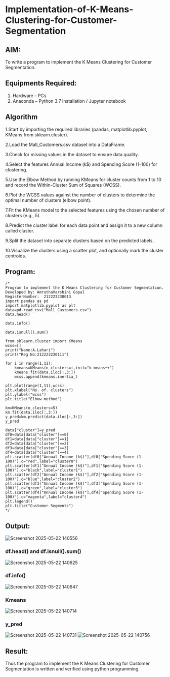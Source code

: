 # Implementation-of-K-Means-Clustering-for-Customer-Segmentation

## AIM:
To write a program to implement the K Means Clustering for Customer Segmentation.

## Equipments Required:
1. Hardware – PCs
2. Anaconda – Python 3.7 Installation / Jupyter notebook

## Algorithm
1.Start by importing the required libraries (pandas, matplotlib.pyplot, KMeans from sklearn.cluster).

2.Load the Mall_Customers.csv dataset into a DataFrame.

3.Check for missing values in the dataset to ensure data quality.

4.Select the features Annual Income (k$) and Spending Score (1-100) for clustering.

5.Use the Elbow Method by running KMeans for cluster counts from 1 to 10 and record the Within-Cluster Sum of Squares (WCSS).

6.Plot the WCSS values against the number of clusters to determine the optimal number of clusters (elbow point).

7.Fit the KMeans model to the selected features using the chosen number of clusters (e.g., 5).

8.Predict the cluster label for each data point and assign it to a new column called cluster.

9.Split the dataset into separate clusters based on the predicted labels.

10.Visualize the clusters using a scatter plot, and optionally mark the cluster centroids.

## Program:
```
/*
Program to implement the K Means Clustering for Customer Segmentation.
Developed by: AmruthaVarshini Gopal
RegisterNumber:  212223230013
import pandas as pd
import matplotlib.pyplot as plt
data=pd.read_csv("Mall_Customers.csv")
data.head()

data.info()

data.isnull().sum()

from sklearn.cluster import KMeans
wcss=[]
print("Name:A.Lahari")
print("Reg.No:212223230111")

for i in range(1,11):
    kmeans=KMeans(n_clusters=i,init="k-means++")
    kmeans.fit(data.iloc[:,3:])
    wcss.append(kmeans.inertia_)

plt.plot(range(1,11),wcss)
plt.xlabel("No. of. clusters")
plt.ylabel("wcss")
plt.title("Elbow method")

km=KMeans(n_clusters=5)
km.fit(data.iloc[:,3:])
y_pred=km.predict(data.iloc[:,3:])
y_pred

data["cluster"]=y_pred
df0=data[data["cluster"]==0]
df1=data[data["cluster"]==1]
df2=data[data["cluster"]==2]
df3=data[data["cluster"]==3]
df4=data[data["cluster"]==4]
plt.scatter(df0["Annual Income (k$)"],df0["Spending Score (1-100)"],c="red",label="cluster0")
plt.scatter(df1["Annual Income (k$)"],df1["Spending Score (1-100)"],c="black",label="cluster1")
plt.scatter(df2["Annual Income (k$)"],df2["Spending Score (1-100)"],c="blue",label="cluster2")
plt.scatter(df3["Annual Income (k$)"],df3["Spending Score (1-100)"],c="green",label="cluster3")
plt.scatter(df4["Annual Income (k$)"],df4["Spending Score (1-100)"],c="magenta",label="cluster4")
plt.legend()
plt.title("Customer Segments")
*/
```

## Output:
![Screenshot 2025-05-22 140556](https://github.com/user-attachments/assets/acd8e3e8-3988-4924-b499-fe42dbede7da)
### df.head() and df.isnull().sum()
![Screenshot 2025-05-22 140625](https://github.com/user-attachments/assets/6e57773e-a30f-45c7-a2d0-07a6e7f202d8)
### df.info()
![Screenshot 2025-05-22 140647](https://github.com/user-attachments/assets/5f68e84e-38e3-436e-8a3b-9d9ba802b9a4)
### Kmeans
![Screenshot 2025-05-22 140714](https://github.com/user-attachments/assets/cf22af1c-a5bb-4c77-ba84-c4fc28b99da5)
### y_pred
![Screenshot 2025-05-22 140731](https://github.com/user-attachments/assets/d6b8cfba-1fea-4152-b293-e20e9d2dfb6f)
![Screenshot 2025-05-22 140756](https://github.com/user-attachments/assets/367a67da-f872-4096-ba12-6272e27a6cc5)






## Result:
Thus the program to implement the K Means Clustering for Customer Segmentation is written and verified using python programming.
